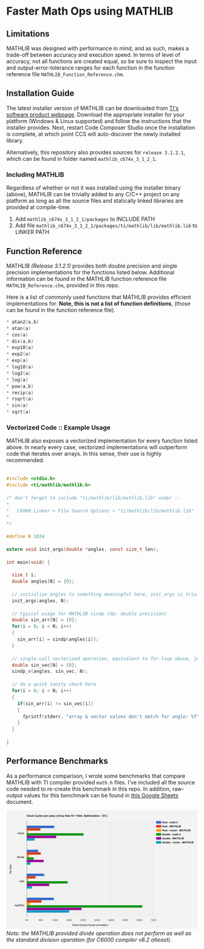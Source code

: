 # Faster Math Ops using MATHLIB
## Limitations
MATHLIB was designed with performance in mind, and as such, makes a trade-off between accuracy and execution speed. In terms of level of accuracy, not all functions are created equal, so be sure to inspect the input and output-error-tolerance ranges for each function in the function reference file `MATHLIB_Function_Reference.chm`.

## Installation Guide
The latest installer version of MATHLIB can be downloaded from [TI's software product webpage](http://software-dl.ti.com/sdoemb/sdoemb_public_sw/mathlib/latest/index_FDS.html). Download the appropriate installer for your platform (Windows & Linux supported) and follow the instructions that the installer provides. Next, restart Code Composer Studio once the installation is complete, at which point CCS will auto-discover the newly installed library.

Alternatively, this repository also provides sources for `release 3.1.2.1`, which can be found in folder named `mathlib_c674x_3_1_2_1`.

### Including MATHLIB
Regardless of whether or not it was installed using the installer binary (above), MATHLIB can be trivially added to any C/C++ project on any platform as long as all the source files and statically linked libraries are provided at compile-time.

1. Add `mathlib_c674x_3_1_2_1/packages` to INCLUDE PATH
2. Add file `mathlib_c674x_3_1_2_1/packages/ti/mathlib/lib/mathlib.lib` to LINKER PATH

## Function Reference
MATHLIB *(Release 3.1.2.1)* provides both double precision and single precision implementations for the functions listed below. Additional information can be found in the MATHLIB function reference file `MATHLIB_Reference.chm`, provided in this repo.

Here is a list of commonly used functions that MATHLIB provides efficient implementations for. **Note, this is not a list of function definitions**, (those can be found in the function reference file).
```c
* atan2(a,b)
* atan(a)
* cos(a)
* div(a,b)
* exp10(a)  
* exp2(a)
* exp(a)
* log10(a)  
* log2(a)
* log(a)
* pow(a,b)
* recip(a)  
* rsqrt(a)
* sin(a)
* sqrt(a)
```

### Vectorized Code :: Example Usage

MATHLIB also exposes a vectorized implementation for every function listed above. In nearly every case, vectorized implementations will outperform code that iterates over arrays. In this sense, their use is highly recommended.

```c

#include <stdio.h>
#include <ti/mathlib/mathlib.h>

/* don't forget to include "ti/mathlib/lib/mathlib.lib" under ::
*
*   C6000 Linker > File Search Options > "ti/mathlib/lib/mathlib.lib"
*
*/

#define N 1024

extern void init_args(double *angles, const size_t len);

int main(void) {

  size_t i;
  double angles[N] = {0};

  // initialize angles to something meaningful here, init_args is trivially implemented elsewhere
  init_args(angles, N);

  // typical usage for MATHLIB sindp (dp: double precision)
  double sin_arr[N] = {0};
  for(i = 0; i < N; i++)
  {
    sin_arr[i] = sindp(angles[i]);
  }

  // single-call vectorized operation, equivalent to for-loop above, just faster
  double sin_vec[N] = {0};
  sindp_v(angles, sin_vec, N);

  // do a quick sanity check here
  for(i = 0; i < N; i++)
  {
    if(sin_arr[i] != sin_vec[i])
    {
      fprintf(stderr, "array & vector values don't match for angle: %f\n", angles[i]);
    }
  }

}
```
## Performance Benchmarks
As a performance comparison, I wrote some benchmarks that compare MATHLIB with TI compiler provided `math.h` files. I've included all the source code needed to re-create this benchmark in this repo. In addition, raw-output values for this benchmark can be found in [this Google Sheets ](https://docs.google.com/spreadsheets/d/1LWCkFIS9CJ5wdWN-qmfmCOh9VeTmIPtO3nftIYkhErU/edit?usp=sharing)document.

![OpType Performance](https://github.com/arjun372/lcdk-guide-for-the-impatient-soul/raw/master/Faster%20Math%20Ops%20using%20MATHLIB/charts/opTypes.png)
*Note: the MATHLIB provided divide operation does not perform as well as the standard division operation (for C6000 compiler v8.2 atleast)*.  
